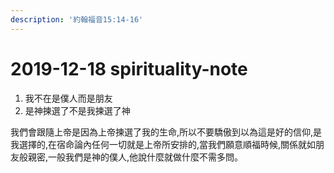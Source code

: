 ```yaml
---
description: '約翰福音15:14-16'
---
```


# 2019-12-18 spirituality-note

1. 我不在是僕人而是朋友
2. 是神揀選了不是我揀選了神

我們會跟隨上帝是因為上帝揀選了我的生命,所以不要驕傲到以為這是好的信仰,是我選擇的,在宿命論內任何一切就是上帝所安排的,當我們願意順福時候,關係就如朋友般親密,一般我們是神的僕人,他說什麼就做什麼不需多問。

